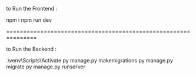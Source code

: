 to Run the Frontend :

npm i
npm run dev


===============================================================

to Run the Backend :

.\venv\Scripts\Activate
py manage.py makemigrations
py manage.py migrate
py manage.py runserver
